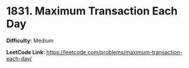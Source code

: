 # 1831. Maximum Transaction Each Day

**Difficulty:** Medium

**LeetCode Link:** https://leetcode.com/problems/maximum-transaction-each-day/

